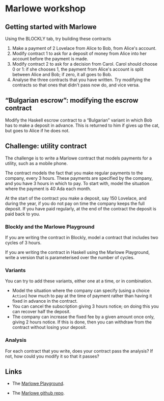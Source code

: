 # Marlowe workshop

## Getting started with Marlowe

Using the BLOCKLY tab, try building these contracts

1. Make a payment of 2 Lovelace from Alice to Bob, from Alice's account.
1. Modify contract 1 to ask for a deposit of money from Alice into her account before the payment is made.
1. Modify contract 2 to ask for a decision from Carol. Carol should choose 0 or 1: if she chooses 1, the payment from Alice's account is split between Alice and Bob; if zero, it all goes to Bob.
1. Analyse the three contracts that you have written. Try modifying the contracts so that ones that didn't pass now do, and vice versa. 

## “Bulgarian escrow”: modifying the escrow contract

Modify the Haskell escrow contract to a “Bulgarian” variant in which Bob has to make a deposit in advance. This is returned to him if gives up the cat, but goes to Alice if he does not.

## Challenge: utility contract

The challenge is to write a Marlowe contract that models payments for a utility, such as a mobile phone.

The contract models the fact that you make regular payments to the company, every 3 hours. These payments are specified by the company, and you have 3 hours in which to pay. To start with, model the situation where the payment is 40 Ada each month.

At the start of the contract you make a deposit, say 150 Lovelace, and during the year, if you do not pay on time the company keeps the full deposit. If you have paid regularly, at the end of the contract  the deposit is paid back to you.

### Blockly and the Marlowe Playground

If you are writing the contract in Blockly, model a contract that includes two cycles of 3 hours.

If you are writing the contract in Haskell using the Marlowe Playground, write a version that is parameterised over the number of cycles.

### Variants

You can try to add these variants, either one at a time, or in combination.

- Model the situation where the company can specify (using a choice `Action`) how much to pay at the time of payment rather than having it fixed in advance in the contract.
- You can cancel the subscription giving 3 hours notice; on doing this you can recover half the deposit.
- The company can increase the fixed fee by a given amount once only, giving 2 hours notice. If this is done, then you can withdraw from the contract without losing your deposit.

### Analysis

For each contract that you write, does your contract pass the analysis? If not, how could you modify it so that it passes?

## Links

- The [Marlowe Playground](https://play.marlowe-finance.io/).

- The [Marlowe github repo](https://github.com/input-output-hk/marlowe).


